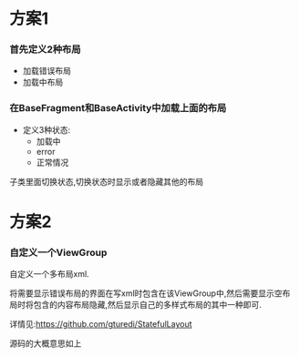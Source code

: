 
# 方案1

### 首先定义2种布局

- 加载错误布局
- 加载中布局

### 在BaseFragment和BaseActivity中加载上面的布局

- 定义3种状态:
    - 加载中
    - error
    - 正常情况

子类里面切换状态,切换状态时显示或者隐藏其他的布局

# 方案2

### 自定义一个ViewGroup

自定义一个多布局xml.

将需要显示错误布局的界面在写xml时包含在该ViewGroup中,然后需要显示空布局时将包含的内容布局隐藏,然后显示自己的多样式布局的其中一种即可.

详情见:https://github.com/gturedi/StatefulLayout

源码的大概意思如上